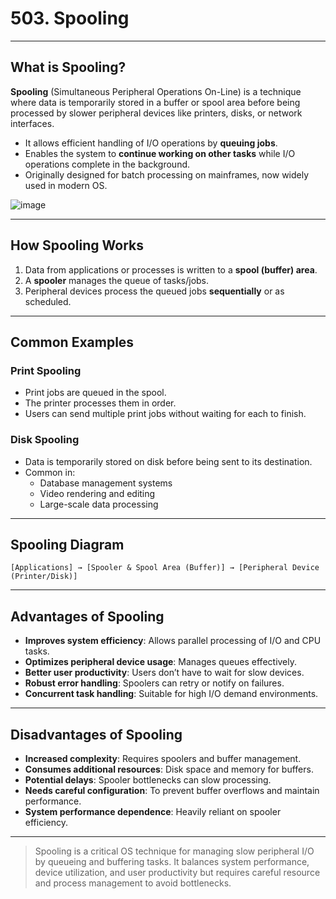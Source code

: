 # 503. Spooling

---

## What is Spooling?

**Spooling** (Simultaneous Peripheral Operations On-Line) is a technique where data is temporarily stored in a buffer or spool area before being processed by slower peripheral devices like printers, disks, or network interfaces.

- It allows efficient handling of I/O operations by **queuing jobs**.
- Enables the system to **continue working on other tasks** while I/O operations complete in the background.
- Originally designed for batch processing on mainframes, now widely used in modern OS.

![image](https://github.com/user-attachments/assets/ba991877-2fb5-4743-85f7-2547c404c448)

---

## How Spooling Works

1. Data from applications or processes is written to a **spool (buffer) area**.
2. A **spooler** manages the queue of tasks/jobs.
3. Peripheral devices process the queued jobs **sequentially** or as scheduled.

---

## Common Examples

### Print Spooling
- Print jobs are queued in the spool.
- The printer processes them in order.
- Users can send multiple print jobs without waiting for each to finish.

### Disk Spooling
- Data is temporarily stored on disk before being sent to its destination.
- Common in:
  - Database management systems
  - Video rendering and editing
  - Large-scale data processing

---

## Spooling Diagram

```
[Applications] → [Spooler & Spool Area (Buffer)] → [Peripheral Device (Printer/Disk)]
```
---

## Advantages of Spooling

- **Improves system efficiency**: Allows parallel processing of I/O and CPU tasks.
- **Optimizes peripheral device usage**: Manages queues effectively.
- **Better user productivity**: Users don’t have to wait for slow devices.
- **Robust error handling**: Spoolers can retry or notify on failures.
- **Concurrent task handling**: Suitable for high I/O demand environments.

---

## Disadvantages of Spooling

- **Increased complexity**: Requires spoolers and buffer management.
- **Consumes additional resources**: Disk space and memory for buffers.
- **Potential delays**: Spooler bottlenecks can slow processing.
- **Needs careful configuration**: To prevent buffer overflows and maintain performance.
- **System performance dependence**: Heavily reliant on spooler efficiency.

---

> Spooling is a critical OS technique for managing slow peripheral I/O by queueing and buffering tasks. It balances system performance, device utilization, and user productivity but requires careful resource and process management to avoid bottlenecks.
